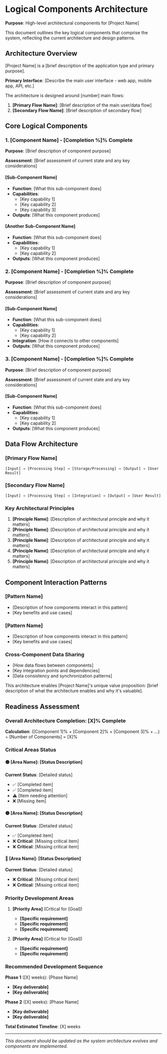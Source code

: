 # Logical Components Architecture

**Purpose**: High-level architectural components for [Project Name]

This document outlines the key logical components that comprise the system, reflecting the current architecture and design patterns.

## Architecture Overview

[Project Name] is a [brief description of the application type and primary purpose]. 

**Primary Interface**: [Describe the main user interface - web app, mobile app, API, etc.]

The architecture is designed around [number] main flows:

1. **[Primary Flow Name]**: [Brief description of the main user/data flow]
2. **[Secondary Flow Name]**: [Brief description of secondary flow]

## Core Logical Components

### 1. [Component Name] - **[Completion %]% Complete**

**Purpose**: [Brief description of component purpose]

**Assessment**: [Brief assessment of current state and any key considerations]

#### [Sub-Component Name]
- **Function**: [What this sub-component does]
- **Capabilities**:
  - [Key capability 1]
  - [Key capability 2]
  - [Key capability 3]
- **Outputs**: [What this component produces]

#### [Another Sub-Component Name]
- **Function**: [What this sub-component does]
- **Capabilities**:
  - [Key capability 1]
  - [Key capability 2]
- **Outputs**: [What this component produces]

### 2. [Component Name] - **[Completion %]% Complete**

**Purpose**: [Brief description of component purpose]

**Assessment**: [Brief assessment of current state and any key considerations]

#### [Sub-Component Name]
- **Function**: [What this sub-component does]
- **Capabilities**:
  - [Key capability 1]
  - [Key capability 2]
- **Integration**: [How it connects to other components]
- **Outputs**: [What this component produces]

### 3. [Component Name] - **[Completion %]% Complete**

**Purpose**: [Brief description of component purpose]

**Assessment**: [Brief assessment of current state and any key considerations]

#### [Sub-Component Name]
- **Function**: [What this sub-component does]
- **Capabilities**:
  - [Key capability 1]
  - [Key capability 2]
- **Outputs**: [What this component produces]

## Data Flow Architecture

### [Primary Flow Name]
```
[Input] → [Processing Step] → [Storage/Processing] → [Output] → [User Result]
```

### [Secondary Flow Name]
```
[Input] → [Processing Step] → [Integration] → [Output] → [User Result]
```

### Key Architectural Principles

1. **[Principle Name]**: [Description of architectural principle and why it matters]
2. **[Principle Name]**: [Description of architectural principle and why it matters]
3. **[Principle Name]**: [Description of architectural principle and why it matters]
4. **[Principle Name]**: [Description of architectural principle and why it matters]
5. **[Principle Name]**: [Description of architectural principle and why it matters]

## Component Interaction Patterns

### [Pattern Name]
- [Description of how components interact in this pattern]
- [Key benefits and use cases]

### [Pattern Name]
- [Description of how components interact in this pattern]
- [Key benefits and use cases]

### Cross-Component Data Sharing
- [How data flows between components]
- [Key integration points and dependencies]
- [Data consistency and synchronization patterns]

This architecture enables [Project Name]'s unique value proposition: [brief description of what the architecture enables and why it's valuable].

## Readiness Assessment

### Overall Architecture Completion: **[X]% Complete**

**Calculation**: ([Component 1]% + [Component 2]% + [Component 3]% + ...) ÷ [Number of Components] = [X]%

### Critical Areas Status

#### 🟢 [Area Name]: [Status Description]
**Current Status**: [Detailed status]
- ✅ [Completed item]
- ✅ [Completed item]
- ⚠️ [Item needing attention]
- ❌ [Missing item]

#### 🟡 [Area Name]: [Status Description]
**Current Status**: [Detailed status]
- ✅ [Completed item]
- ❌ **Critical**: [Missing critical item]
- ❌ **Critical**: [Missing critical item]

#### 🔴 [Area Name]: [Status Description]
**Current Status**: [Detailed status]
- ❌ **Critical**: [Missing critical item]
- ❌ **Critical**: [Missing critical item]

### Priority Development Areas

1. **[Priority Area]** (Critical for [Goal])
   - **[Specific requirement]**
   - **[Specific requirement]**
   - **[Specific requirement]**

2. **[Priority Area]** (Critical for [Goal])
   - **[Specific requirement]**
   - **[Specific requirement]**

### Recommended Development Sequence

**Phase 1** ([X] weeks): [Phase Name]
- **[Key deliverable]**
- **[Key deliverable]**

**Phase 2** ([X] weeks): [Phase Name]
- **[Key deliverable]**
- **[Key deliverable]**

**Total Estimated Timeline**: [X] weeks

---

*This document should be updated as the system architecture evolves and components are implemented.*

